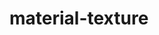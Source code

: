 # material-texture

<div id="example"></div>
<script type="application/javascript">
  new Vue({
    el: '#example',
    template: '<live-code class="full" :template="code" mode="html>iframe" :debounce="200" />',
    data: {
      code:
`
<script src="${location.origin+location.pathname}/global.js"><\/script>

<style>
    body, html {
        width: 100%;
        height: 100%;
        margin: 0;
        padding: 0;
        overflow: hidden;
        background: #191919;
        touch-action: none; /* prevent touch drag from scrolling */
        color: #ccc;
    }
    i-scene { position: absolute!important; top: 0; left: 0; }
    i-scene:nth-child(2) { pointer-events: none; }
    i-node { padding: 15px; pointer-events: all; }
    label { padding-right: 10px; }
</style>

<i-scene id="scene" experimental-webgl perspective="150">
    <i-ambient-light intensity="0.3"></i-ambient-light>
    <i-point-light
        id="light"
        color="white"
        position="300 300 300"
        size="0 0 0"
        cast-shadow="true"
        intensity="0.8"
        >
    </i-point-light>
    <!-- Specify a color otherwise the material will be tinted deeppink by default -->
    <i-box id="model"
        rotation="40 40 0"
        align="0.5 0.5 0.5"
        mount-point="0.5 0.5 0.5"
        size="100 100 100"
        color="white"
        texture="${location.origin+location.pathname}/textures/cement.jpg"
    >
    </i-box>
</i-scene>

<i-scene id="scene2">
    <i-node size-mode="proportional literal" size="1 80">
        <!-- FIXME When toggling these too fast, the toggling breaks. Three.js Loader problem? -->
        <label>
            X size:
            <select id="sizeX">
                <option value="50">50</option>
                <option selected value="100">100</option>
                <option value="150">150</option>
            </select>
        </label>
        <label>
            Y size:
            <select id="sizeY">
                <option value="50">50</option>
                <option selected value="100">100</option>
                <option value="150">150</option>
            </select>
        </label>
        <label>
            Z size:
            <select id="sizeZ">
                <option value="50">50</option>
                <option selected value="100">100</option>
                <option value="150">150</option>
            </select>
        </label>
        <label>
            Enable texture:
            <input type="checkbox" id="enableTex" checked />
        </label>
        <br />
        <label>
            Perspective <code id="perspectiveVal"></code>:
            <input id="perspective" type="range" min="75" max="250">
        </label>
    </i-node>
</i-scene>

<script>
    // defines the default names for the HTML elements
    LUME.useDefaultNames()

    const light = document.querySelector('#light')

    document.addEventListener('pointermove', event => {
        event.preventDefault()
        light.position.x = event.clientX
        light.position.y = event.clientY
    })

    const el = document.querySelector('#model')

    const rotate = (t) => 180 * Math.sin(0.0005 * t)
    el.rotation = (x, y, z, t) => [rotate(t/1.4), rotate(t/2.1), rotate(t/2.5)]

    // This shows three ways to update a node's properties.
    sizeX.addEventListener('change', event => el.size = {x: event.target.value})
    sizeY.addEventListener('change', event => el.size.y = event.target.value)
    sizeZ.addEventListener('change', event => el.behaviors.get('box-geometry').size = {z: event.target.value})

    enableTex.addEventListener('click', event => {
      // TODO FIXME Make sure ForwardProps sets initial values. Currently el.texture
      // starts as 'undefined' althought the attribute value is not.
      // el.texture = el.texture ? '' : '${location.origin+location.pathname}/textures/cement.jpg'
      el.setAttribute('texture', el.getAttribute('texture') ? '' : '${location.origin+location.pathname}/textures/cement.jpg')
    })

    perspectiveVal.innerHTML = '('+scene.perspective.toString().padStart(3).replace(' ', '&nbsp;')+'px)'
    perspective.value = scene.perspective

    const onPerspectiveChange = event => {
        scene.perspective = perspective.value
        perspectiveVal.innerHTML = '('+perspective.value.padStart(3).replace(' ', '&nbsp;')+'px)'
    }

    perspective.addEventListener('change', onPerspectiveChange)
    perspective.addEventListener('input', onPerspectiveChange)
<\/script>

`
    },
  })
</script>
